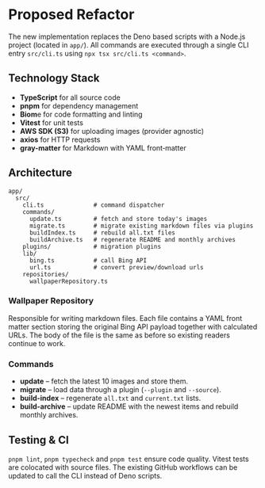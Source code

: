 # Proposed Refactor

The new implementation replaces the Deno based scripts with a Node.js project
(located in `app/`). All commands are executed through a single CLI entry
`src/cli.ts` using `npx tsx src/cli.ts <command>`.

## Technology Stack

- **TypeScript** for all source code
- **pnpm** for dependency management
- **Biom**e for code formatting and linting
- **Vitest** for unit tests
- **AWS SDK (S3)** for uploading images (provider agnostic)
- **axios** for HTTP requests
- **gray-matter** for Markdown with YAML front‑matter

## Architecture

```
app/
  src/
    cli.ts              # command dispatcher
    commands/
      update.ts         # fetch and store today's images
      migrate.ts        # migrate existing markdown files via plugins
      buildIndex.ts     # rebuild all.txt files
      buildArchive.ts   # regenerate README and monthly archives
    plugins/            # migration plugins
    lib/
      bing.ts           # call Bing API
      url.ts            # convert preview/download urls
    repositories/
      wallpaperRepository.ts
```

### Wallpaper Repository

Responsible for writing markdown files. Each file contains a YAML front matter
section storing the original Bing API payload together with calculated URLs.
The body of the file is the same as before so existing readers continue to work.

### Commands

- **update** – fetch the latest 10 images and store them.
- **migrate** – load data through a plugin (`--plugin` and `--source`).
- **build-index** – regenerate `all.txt` and `current.txt` lists.
- **build-archive** – update README with the newest items and rebuild monthly archives.

## Testing & CI

`pnpm lint`, `pnpm typecheck` and `pnpm test` ensure code quality. Vitest tests
are colocated with source files. The existing GitHub workflows can be updated to
call the CLI instead of Deno scripts.

